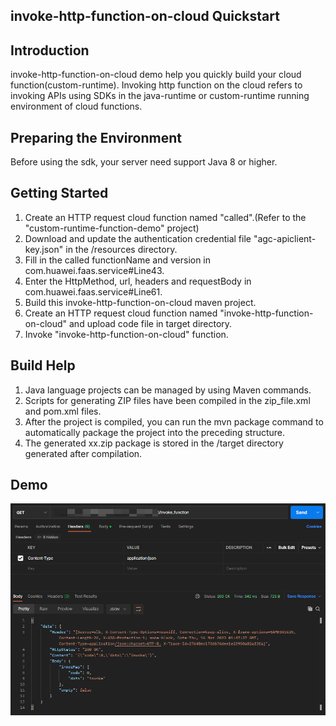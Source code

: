 ## invoke-http-function-on-cloud Quickstart

## Introduction
invoke-http-function-on-cloud demo help you quickly build your cloud function(custom-runtime). Invoking http function on the cloud refers to invoking APIs using SDKs in the java-runtime or custom-runtime running environment of cloud functions.

## Preparing the Environment
Before using the sdk, your server need support Java 8 or higher.

## Getting Started
1. Create an HTTP request cloud function named "called".(Refer to the "custom-runtime-function-demo" project)
2. Download and update the authentication credential file "agc-apiclient-key.json" in the /resources directory.
3. Fill in the called functionName and version in com.huawei.faas.service#Line43.
4. Enter the HttpMethod, url, headers and requestBody in com.huawei.faas.service#Line61.
5. Build this invoke-http-function-on-cloud maven project.
6. Create an HTTP request cloud function named "invoke-http-function-on-cloud" and upload code file in target directory.
7. Invoke "invoke-http-function-on-cloud" function.

## Build Help
1. Java language projects can be managed by using Maven commands.
2. Scripts for generating ZIP files have been compiled in the zip_file.xml and pom.xml files. 
3. After the project is compiled, you can run the mvn package command to automatically package the project into the preceding structure.
4. The generated xx.zip package is stored in the /target directory generated after compilation.

## Demo
![demo](./png/demo.png)

